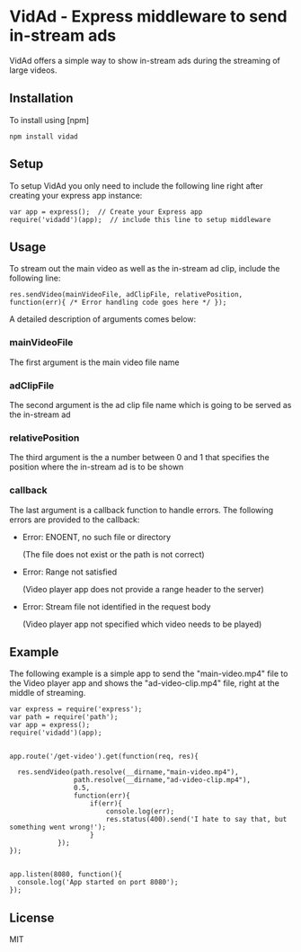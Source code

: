 #  VidAd - Express middleware to send in-stream ads

VidAd offers a simple way to show in-stream ads during the streaming of large videos.


## Installation

To install using [npm]

```
npm install vidad
```



## Setup

To setup VidAd you only need to include the following line right after creating your express app instance:

```
var app = express();  // Create your Express app
require('vidadd')(app);  // include this line to setup middleware
```



## Usage

To stream out the main video as well as the in-stream ad clip, include the following line:

```
res.sendVideo(mainVideoFile, adClipFile, relativePosition, function(err){ /* Error handling code goes here */ });
```

A detailed description of arguments comes below:

### mainVideoFile

The first argument is the main video file name


### adClipFile

The second argument is the ad clip file name which is going to be served as the in-stream ad


### relativePosition

The third argument is the a number between 0 and 1 that specifies the position where the in-stream ad is to be shown

### callback

The last argument is a callback function to handle errors.
The following errors are provided to the callback:

- Error: ENOENT, no such file or directory

	(The file does not exist or the path is not correct)

- Error: Range not satisfied 

	(Video player app does not provide a range header to the server)

- Error: Stream file not identified in the request body

	(Video player app not specified which video needs to be played)


## Example
The following example is a simple app to send the "main-video.mp4" file to the Video player app and shows the "ad-video-clip.mp4" file, right at the middle of streaming.

```
var express = require('express');
var path = require('path');
var app = express();
require('vidadd')(app);


app.route('/get-video').get(function(req, res){
  
  res.sendVideo(path.resolve(__dirname,"main-video.mp4"), 
  				path.resolve(__dirname,"ad-video-clip.mp4"), 
  				0.5, 
  				function(err){
	  				if(err){
	  					console.log(err);
	  					res.status(400).send('I hate to say that, but something went wrong!');
	  				}
  			});
});


app.listen(8080, function(){
  console.log('App started on port 8080');
});
``` 


## License

MIT